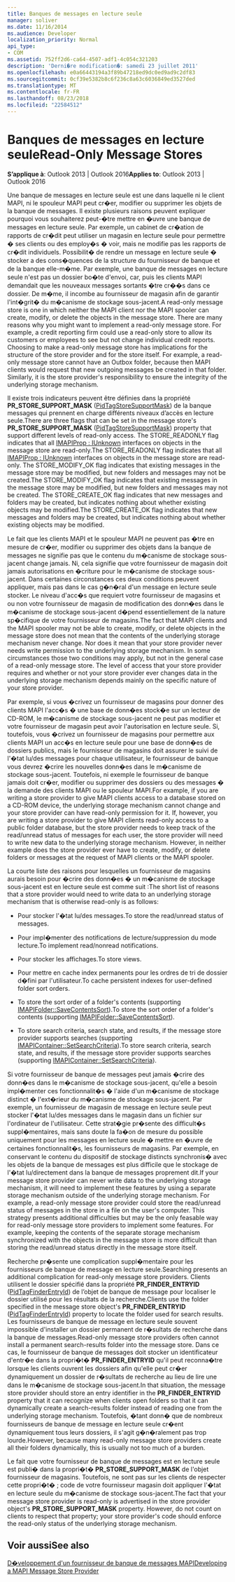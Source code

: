 ```yaml
---
title: Banques de messages en lecture seule
manager: soliver
ms.date: 11/16/2014
ms.audience: Developer
localization_priority: Normal
api_type:
- COM
ms.assetid: 752ff2d6-ca64-4507-adf1-4c054c321203
description: 'Derni�re modification�: samedi 23 juillet 2011'
ms.openlocfilehash: e0a66443194a3f89b47218ed9dc0ed9ad9c2df83
ms.sourcegitcommit: 0cf39e5382b8c6f236c8a63c6036849ed3527ded
ms.translationtype: MT
ms.contentlocale: fr-FR
ms.lasthandoff: 08/23/2018
ms.locfileid: "22584512"
---
```

# <a name="read-only-message-stores"></a><span data-ttu-id="e9a3b-103">Banques de messages en lecture seule</span><span class="sxs-lookup"><span data-stu-id="e9a3b-103">Read-Only Message Stores</span></span>

  
  
<span data-ttu-id="e9a3b-104">**S’applique à**: Outlook 2013 | Outlook 2016</span><span class="sxs-lookup"><span data-stu-id="e9a3b-104">**Applies to**: Outlook 2013 | Outlook 2016</span></span> 
  
<span data-ttu-id="e9a3b-p101">Une banque de messages en lecture seule est une dans laquelle ni le client MAPI, ni le spouleur MAPI peut cr�er, modifier ou supprimer les objets de la banque de messages. Il existe plusieurs raisons peuvent expliquer pourquoi vous souhaiterez peut-�tre mettre en �uvre une banque de messages en lecture seule. Par exemple, un cabinet de cr�ation de rapports de cr�dit peut utiliser un magasin en lecture seule pour permettre � ses clients ou des employ�s � voir, mais ne modifie pas les rapports de cr�dit individuels. Possibilit� de rendre un message en lecture seule � stocker a des cons�quences de la structure du fournisseur de banque et de la banque elle-m�me. Par exemple, une banque de messages en lecture seule n'est pas un dossier bo�te d'envoi, car, puis les clients MAPI demandait que les nouveaux messages sortants �tre cr��s dans ce dossier. De m�me, il incombe au fournisseur de magasin afin de garantir l'int�grit� du m�canisme de stockage sous-jacent.</span><span class="sxs-lookup"><span data-stu-id="e9a3b-p101">A read-only message store is one in which neither the MAPI client nor the MAPI spooler can create, modify, or delete the objects in the message store. There are many reasons why you might want to implement a read-only message store. For example, a credit reporting firm could use a read-only store to allow its customers or employees to see but not change individual credit reports. Choosing to make a read-only message store has implications for the structure of the store provider and for the store itself. For example, a read-only message store cannot have an Outbox folder, because then MAPI clients would request that new outgoing messages be created in that folder. Similarly, it is the store provider's responsibility to ensure the integrity of the underlying storage mechanism.</span></span>
  
<span data-ttu-id="e9a3b-111">Il existe trois indicateurs peuvent être définies dans la propriété **PR_STORE_SUPPORT_MASK** ([PidTagStoreSupportMask](pidtagstoresupportmask-canonical-property.md)) de la banque messages qui prennent en charge différents niveaux d’accès en lecture seule.</span><span class="sxs-lookup"><span data-stu-id="e9a3b-111">There are three flags that can be set in the message store's **PR_STORE_SUPPORT_MASK** ([PidTagStoreSupportMask](pidtagstoresupportmask-canonical-property.md)) property that support different levels of read-only access.</span></span> <span data-ttu-id="e9a3b-112">The STORE_READONLY flag indicates that all [IMAPIProp : IUnknown](imapipropiunknown.md) interfaces on objects in the message store are read-only.</span><span class="sxs-lookup"><span data-stu-id="e9a3b-112">The STORE_READONLY flag indicates that all [IMAPIProp : IUnknown](imapipropiunknown.md) interfaces on objects in the message store are read-only.</span></span> <span data-ttu-id="e9a3b-113">The STORE_MODIFY_OK flag indicates that existing messages in the message store may be modified, but new folders and messages may not be created.</span><span class="sxs-lookup"><span data-stu-id="e9a3b-113">The STORE_MODIFY_OK flag indicates that existing messages in the message store may be modified, but new folders and messages may not be created.</span></span> <span data-ttu-id="e9a3b-114">The STORE_CREATE_OK flag indicates that new messages and folders may be created, but indicates nothing about whether existing objects may be modified.</span><span class="sxs-lookup"><span data-stu-id="e9a3b-114">The STORE_CREATE_OK flag indicates that new messages and folders may be created, but indicates nothing about whether existing objects may be modified.</span></span> 
  
<span data-ttu-id="e9a3b-p103">Le fait que les clients MAPI et le spouleur MAPI ne peuvent pas �tre en mesure de cr�er, modifier ou supprimer des objets dans la banque de messages ne signifie pas que le contenu du m�canisme de stockage sous-jacent change jamais. Ni, cela signifie que votre fournisseur de magasin doit jamais autorisations en �criture pour le m�canisme de stockage sous-jacent. Dans certaines circonstances ces deux conditions peuvent appliquer, mais pas dans le cas g�n�ral d'un message en lecture seule stocker. Le niveau d'acc�s que requiert votre fournisseur de magasins et ou non votre fournisseur de magasin de modification des donn�es dans le m�canisme de stockage sous-jacent d�pend essentiellement de la nature sp�cifique de votre fournisseur de magasins.</span><span class="sxs-lookup"><span data-stu-id="e9a3b-p103">The fact that MAPI clients and the MAPI spooler may not be able to create, modify, or delete objects in the message store does not mean that the contents of the underlying storage mechanism never change. Nor does it mean that your store provider never needs write permission to the underlying storage mechanism. In some circumstances those two conditions may apply, but not in the general case of a read-only message store. The level of access that your store provider requires and whether or not your store provider ever changes data in the underlying storage mechanism depends mainly on the specific nature of your store provider.</span></span>
  
<span data-ttu-id="e9a3b-p104">Par exemple, si vous �crivez un fournisseur de magasins pour donner des clients MAPI l'acc�s � une base de donn�es stock�e sur un lecteur de CD-ROM, le m�canisme de stockage sous-jacent ne peut pas modifier et votre fournisseur de magasin peut avoir l'autorisation en lecture seule. Si, toutefois, vous �crivez un fournisseur de magasins pour permettre aux clients MAPI un acc�s en lecture seule pour une base de donn�es de dossiers publics, mais le fournisseur de magasins doit assurer le suivi de l'�tat lu/des messages pour chaque utilisateur, le fournisseur de banque vous devrez �crire les nouvelles donn�es dans le m�canisme de stockage sous-jacent. Toutefois, ni exemple le fournisseur de banque jamais doit cr�er, modifier ou supprimer des dossiers ou des messages � la demande des clients MAPI ou le spouleur MAPI.</span><span class="sxs-lookup"><span data-stu-id="e9a3b-p104">For example, if you are writing a store provider to give MAPI clients access to a database stored on a CD-ROM device, the underlying storage mechanism cannot change and your store provider can have read-only permission for it. If, however, you are writing a store provider to give MAPI clients read-only access to a public folder database, but the store provider needs to keep track of the read/unread status of messages for each user, the store provider will need to write new data to the underlying storage mechanism. However, in neither example does the store provider ever have to create, modify, or delete folders or messages at the request of MAPI clients or the MAPI spooler.</span></span>
  
<span data-ttu-id="e9a3b-122">La courte liste des raisons pour lesquelles un fournisseur de magasins aurais besoin pour �crire des donn�es � un m�canisme de stockage sous-jacent est en lecture seule est comme suit :</span><span class="sxs-lookup"><span data-stu-id="e9a3b-122">The short list of reasons that a store provider would need to write data to an underlying storage mechanism that is otherwise read-only is as follows:</span></span>
  
- <span data-ttu-id="e9a3b-123">Pour stocker l'�tat lu/des messages.</span><span class="sxs-lookup"><span data-stu-id="e9a3b-123">To store the read/unread status of messages.</span></span>
    
- <span data-ttu-id="e9a3b-124">Pour impl�menter des notifications de lecture/suppression du mode lecture.</span><span class="sxs-lookup"><span data-stu-id="e9a3b-124">To implement read/nonread notifications.</span></span> 
    
- <span data-ttu-id="e9a3b-125">Pour stocker les affichages.</span><span class="sxs-lookup"><span data-stu-id="e9a3b-125">To store views.</span></span>
    
- <span data-ttu-id="e9a3b-126">Pour mettre en cache index permanents pour les ordres de tri de dossier d�fini par l'utilisateur.</span><span class="sxs-lookup"><span data-stu-id="e9a3b-126">To cache persistent indexes for user-defined folder sort orders.</span></span>
    
- <span data-ttu-id="e9a3b-127">To store the sort order of a folder's contents (supporting [IMAPIFolder::SaveContentsSort](imapifolder-savecontentssort.md)).</span><span class="sxs-lookup"><span data-stu-id="e9a3b-127">To store the sort order of a folder's contents (supporting [IMAPIFolder::SaveContentsSort](imapifolder-savecontentssort.md)).</span></span>
    
- <span data-ttu-id="e9a3b-128">To store search criteria, search state, and results, if the message store provider supports searches (supporting [IMAPIContainer::SetSearchCriteria](imapicontainer-setsearchcriteria.md)).</span><span class="sxs-lookup"><span data-stu-id="e9a3b-128">To store search criteria, search state, and results, if the message store provider supports searches (supporting [IMAPIContainer::SetSearchCriteria](imapicontainer-setsearchcriteria.md)).</span></span>
    
<span data-ttu-id="e9a3b-p105">Si votre fournisseur de banque de messages peut jamais �crire des donn�es dans le m�canisme de stockage sous-jacent, qu'elle a besoin impl�menter ces fonctionnalit�s � l'aide d'un m�canisme de stockage distinct � l'ext�rieur du m�canisme de stockage sous-jacent. Par exemple, un fournisseur de magasin de message en lecture seule peut stocker l'�tat lu/des messages dans le magasin dans un fichier sur l'ordinateur de l'utilisateur. Cette strat�gie pr�sente des difficult�s suppl�mentaires, mais sans doute la fa�on de mesure du possible uniquement pour les messages en lecture seule � mettre en �uvre de certaines fonctionnalit�s, les fournisseurs de magasins. Par exemple, en conservant le contenu du dispositif de stockage distincts synchronis� avec les objets de la banque de messages est plus difficile que le stockage de l'�tat lu/directement dans la banque de messages proprement dit.</span><span class="sxs-lookup"><span data-stu-id="e9a3b-p105">If your message store provider can never write data to the underlying storage mechanism, it will need to implement these features by using a separate storage mechanism outside of the underlying storage mechanism. For example, a read-only message store provider could store the read/unread status of messages in the store in a file on the user's computer. This strategy presents additional difficulties but may be the only feasable way for read-only message store providers to implement some features. For example, keeping the contents of the separate storage mechanism synchronized with the objects in the message store is more difficult than storing the read/unread status directly in the message store itself.</span></span>
  
<span data-ttu-id="e9a3b-133">Recherche pr�sente une complication suppl�mentaire pour les fournisseurs de banque de message en lecture seule.</span><span class="sxs-lookup"><span data-stu-id="e9a3b-133">Searching presents an additional complication for read-only message store providers.</span></span> <span data-ttu-id="e9a3b-134">Clients utilisent le dossier spécifié dans la propriété **PR_FINDER_ENTRYID** ([PidTagFinderEntryId](pidtagfinderentryid-canonical-property.md)) de l’objet de banque de message pour localiser le dossier utilisé pour les résultats de la recherche.</span><span class="sxs-lookup"><span data-stu-id="e9a3b-134">Clients use the folder specified in the message store object's **PR_FINDER_ENTRYID** ([PidTagFinderEntryId](pidtagfinderentryid-canonical-property.md)) property to locate the folder used for search results.</span></span> <span data-ttu-id="e9a3b-135">Les fournisseurs de banque de message en lecture seule souvent impossible d'installer un dossier permanent de r�sultats de recherche dans la banque de messages.</span><span class="sxs-lookup"><span data-stu-id="e9a3b-135">Read-only message store providers often cannot install a permanent search-results folder into the message store.</span></span> <span data-ttu-id="e9a3b-136">Dans ce cas, le fournisseur de banque de messages doit stocker un identificateur d'entr�e dans la propri�t� **PR_FINDER_ENTRYID** qu'il peut reconna�tre lorsque les clients ouvrent les dossiers afin qu'elle peut cr�er dynamiquement un dossier de r�sultats de recherche au lieu de lire une dans le m�canisme de stockage sous-jacent.</span><span class="sxs-lookup"><span data-stu-id="e9a3b-136">In that situation, the message store provider should store an entry identifier in the **PR_FINDER_ENTRYID** property that it can recognize when clients open folders so that it can dynamically create a search-results folder instead of reading one from the underlying storage mechanism.</span></span> <span data-ttu-id="e9a3b-137">Toutefois, �tant donn� que de nombreux fournisseurs de banque de message en lecture seule cr�ent dynamiquement tous leurs dossiers, il s'agit g�n�ralement pas trop lourde.</span><span class="sxs-lookup"><span data-stu-id="e9a3b-137">However, because many read-only message store providers create all their folders dynamically, this is usually not too much of a burden.</span></span> 
  
<span data-ttu-id="e9a3b-p107">Le fait que votre fournisseur de banque de messages est en lecture seule est publi� dans la propri�t� **PR_STORE_SUPPORT_MASK** de l'objet fournisseur de magasins. Toutefois, ne sont pas sur les clients de respecter cette propri�t� ; code de votre fournisseur magasin doit appliquer l'�tat en lecture seule du m�canisme de stockage sous-jacent.</span><span class="sxs-lookup"><span data-stu-id="e9a3b-p107">The fact that your message store provider is read-only is advertised in the store provider object's **PR_STORE_SUPPORT_MASK** property. However, do not count on clients to respect that property; your store provider's code should enforce the read-only status of the underlying storage mechanism.</span></span> 
  
## <a name="see-also"></a><span data-ttu-id="e9a3b-140">Voir aussi</span><span class="sxs-lookup"><span data-stu-id="e9a3b-140">See also</span></span>



[<span data-ttu-id="e9a3b-141">D�veloppement d'un fournisseur de banque de messages MAPI</span><span class="sxs-lookup"><span data-stu-id="e9a3b-141">Developing a MAPI Message Store Provider</span></span>](developing-a-mapi-message-store-provider.md)

